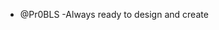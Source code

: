 - @Pr0BLS 
-Always ready to design and create

<!---
Pr0BLS/Pr0BLS is a ✨ special ✨ repository because its `README.md` (this file) appears on your GitHub profile.
You can click the Preview link to take a look at your changes.
--->
